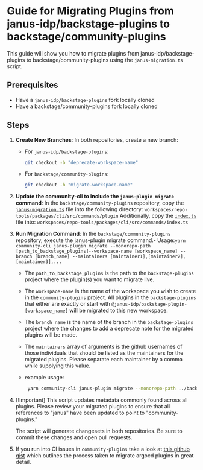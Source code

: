 # Guide for Migrating Plugins from janus-idp/backstage-plugins to backstage/community-plugins

This guide will show you how to migrate plugins from janus-idp/backstage-plugins to backstage/community-plugins using the `janus-migration.ts` script.

## Prerequisites

- Have a `janus-idp/backstage-plugins` fork locally cloned
- Have a backstage/community-plugins fork locally cloned

## Steps

1. **Create New Branches**:
   In both repositories, create a new branch:

   - For `janus-idp/backstage-plugins`:
     ```bash
     git checkout -b "deprecate-workspace-name"
     ```
   - For `backstage/community-plugins`:
     ```bash
     git checkout -b "migrate-workspace-name"
     ```

2. **Update the community-cli to include the `janus-plugin migrate` command**:
   In the `backstage/community-plugins` repository, copy the [`janus-migration.ts`](https://github.com/04kash/community-plugins/blob/janus-migration-script/workspaces/repo-tools/packages/cli/src/commands/plugin/janus-migration.ts) file into the following directory: `workspaces/repo-tools/packages/cli/src/commands/plugin`
   Additionally, copy the [`index.ts`](https://github.com/04kash/community-plugins/blob/janus-migration-script/workspaces/repo-tools/packages/cli/src/commands/index.ts) file into: `workspaces/repo-tools/packages/cli/src/commands/index.ts`

3. **Run Migration Command**:
   In the `backstage/community-plugins` repository, execute the janus-plugin migrate command.- Usage:`yarn community-cli janus-plugin migrate --monorepo-path [path_to_backstage_plugins]--workspace-name [workspace_name] --branch [branch_name] --maintainers [maintainer1],[maintainer2],[maintainer3],...`

   - The `path_to_backstage_plugins` is the path to the `backstage-plugins` project where the plugin(s) you want to migrate live.
   - The `workspace-name` is the name of the workspace you wish to create in the `community-plugins` project. All plugins in the `backstage-plugins` that either are exactly or start with `@janus-idp/backstage-plugin-[workspace_name]` will be migrated to this new workspace.
   - The `branch_name` is the name of the branch in the `backstage-plugins` project where the changes to add a deprecate note for the migrated plugins will be made.
   - The `maintainers` array of arguments is the github usernames of those individuals that should be listed as the maintainers for the migrated plugins. Please separate each maintainer by a comma while supplying this value.

   - example usage:
     ```bash
      yarn community-cli janus-plugin migrate --monorepo-path ../backstage-plugins --workspace-name workspace-name --branch deprecate-workspace-name --maintainers @maintainer1,@maintainer2,@maintainer3
     ```

4. [!Important]
   This script updates metadata commonly found across all plugins. Please review your migrated plugins to ensure that all references to "janus" have been updated to point to "community-plugins."

   The script will generate changesets in both repositories. Be sure to commit these changes and open pull requests.

5. If you run into CI issues in `community-plugins` take a look at [this github gist](https://gist.github.com/Fortune-Ndlovu/1562789f3905b4fe818b9079a3032982) which outlines the process taken to migrate argocd plugins in great detail.
